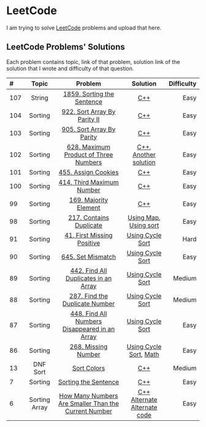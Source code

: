 # LeetCode
I am trying to solve [LeetCode](https://leetcode.com/) problems and upload that here.

## LeetCode Problems' Solutions
Each problem contains topic, link of that problem, solution link of the solution that I wrote and difficulty of that question.

| # |  Topic  | Problem | Solution | Difficulty |
| :---         |     :---:      |     :---:      |     :---:      |          ---: |
|      107      |     String      |  [1859. Sorting the Sentence](https://leetcode.com/problems/sorting-the-sentence/)     |      [C++](https://leetcode.com/problems/sorting-the-sentence/discuss/2264791/Using-map-oror-Faster-than-100-oror-O(n)-time-complexity)      |  Easy  |
|      104      |     Sorting      |  [922. Sort Array By Parity II](https://leetcode.com/problems/sort-array-by-parity-ii/)     |      [C++](https://leetcode.com/submissions/detail/742072410/)       |  Easy  |
|      103      |     Sorting      |  [905. Sort Array By Parity](https://leetcode.com/problems/sort-array-by-parity/)     |      [C++](https://leetcode.com/problems/sort-array-by-parity/discuss/2256339/easy-solution-using-two-pointers-o1-space-and-on-time-complexity)       |  Easy  |
|      102      |     Sorting      |  [628. Maximum Product of Three Numbers](https://leetcode.com/problems/maximum-product-of-three-numbers/)     |      [C++](https://leetcode.com/submissions/detail/742022264/), [Another solution](https://leetcode.com/submissions/detail/742024980/)       |  Easy  |
|      101      |     Sorting      |  [455. Assign Cookies](https://leetcode.com/problems/assign-cookies/)     |      [C++](https://leetcode.com/submissions/detail/742016331/)       |  Easy  |
|      100      |     Sorting      |  [414. Third Maximum Number](https://leetcode.com/problems/third-maximum-number/)     |      [C++](https://leetcode.com/problems/third-maximum-number/discuss/2256077/414-on-time-complexity-o1-space-complexity)       |  Easy  |
|      99      |     Sorting      |  [169. Majority Element](https://leetcode.com/problems/majority-element/)     |      [C++](https://leetcode.com/problems/majority-element/discuss/2255802/two-solutions-using-map-and-sorting)       |  Easy  |
|      98      |     Sorting      |  [217. Contains Duplicate](https://leetcode.com/problems/contains-duplicate/)     |      [Using Map](https://leetcode.com/submissions/detail/741949680/), [Using sort](https://leetcode.com/submissions/detail/741950607/)       |  Easy  |
|      91      |     Sorting      |  [41. First Missing Positive](https://leetcode.com/problems/first-missing-positive/)     |      [Using Cycle Sort](https://leetcode.com/problems/first-missing-positive/discuss/2248299/C%2B%2B-oror-Cycle-Sort-oror-code-with-comments)       |  Hard  |
|      90      |     Sorting      |  [645. Set Mismatch](https://leetcode.com/problems/set-mismatch/)     |      [Using Cycle Sort](https://leetcode.com/problems/set-mismatch/discuss/2248064/C%2B%2B-O(n)-Time-Complexity-code-with-comments)       |  Easy  |
|      89      |     Sorting      |  [442. Find All Duplicates in an Array](https://leetcode.com/problems/find-all-duplicates-in-an-array/)     |      [Using Cycle Sort](https://leetcode.com/problems/find-all-duplicates-in-an-array/discuss/2248046/C%2B%2B-oror-Cycle-Sort-oror-Code-with-comments-oror-O(n)-time-complexity)       |  Medium  |
|      88      |     Sorting      |  [287. Find the Duplicate Number](https://leetcode.com/problems/find-the-duplicate-number/)     |      [Using Cycle Sort](https://leetcode.com/problems/find-the-duplicate-number/discuss/2248031/C%2B%2B-oror-Cycle-Sort-oror-Code-with-comments-oror-O(n)-time-and-O(1)-Space-complexity)       |  Medium  |
|      87      |     Sorting      |  [448. Find All Numbers Disappeared in an Array](https://leetcode.com/problems/find-all-numbers-disappeared-in-an-array/)     |      [Using Cycle Sort](https://leetcode.com/problems/find-all-numbers-disappeared-in-an-array/discuss/2248007/Easy-solution-using-cycle-sort-O(n))       |  Easy  |
|      86      |     Sorting      |  [268. Missing Number](https://leetcode.com/problems/missing-number/)     |      [Using Cycle Sort](https://leetcode.com/problems/missing-number/discuss/2247938/C%2B%2B-easy-solution-using-CYCLIC-SORT-with-comments), [Math](https://leetcode.com/submissions/detail/741953245/)       |  Easy  |
|      13      |     DNF Sort   |  [Sort Colors](https://leetcode.com/problems/sort-colors/)     | [C++](https://leetcode.com/submissions/detail/551014131/) |  Medium  |
|      7       |     Sorting    |  [Sorting the Sentence](https://leetcode.com/problems/sorting-the-sentence/)     | [C++](https://leetcode.com/submissions/detail/548492216/) |  Easy  |
|      6       |     Sorting Array   |  [How Many Numbers Are Smaller Than the Current Number](https://leetcode.com/problems/how-many-numbers-are-smaller-than-the-current-number/)    |      [C++](https://leetcode.com/submissions/detail/548466253/)    [Alternate](https://leetcode.com/submissions/detail/548469884/)  [Alternate code](https://leetcode.com/submissions/detail/730416751/) |  Easy  |
